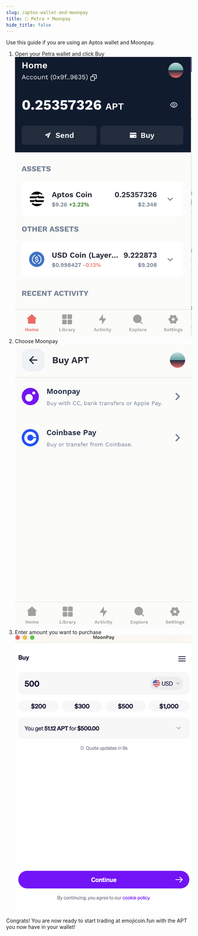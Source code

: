 ```yaml
---
slug: /aptos-wallet-and-moonpay
title: 🌕 Petra + Moonpay
hide_title: false
---
```


Use this guide if you are using an Aptos wallet and Moonpay.

1. Open your Petra wallet and click Buy
   ![apt1](./images/apt1.png "apt1")
1. Choose Moonpay
   ![apt2](./images/apt2.png "apt2")
1. Enter amount you want to purchase
   ![apt3](./images/apt3.png "apt3")

Congrats! You are now ready to start trading at emojicoin.fun with the APT you
now have in your wallet!
